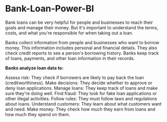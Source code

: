 # Bank-Loan-Power-BI

Bank loans can be very helpful for people and businesses to reach their goals and manage their money. But it's important to understand the terms, costs, and what you're responsible for when taking out a loan.

Banks collect information from people and businesses who want to borrow money. This information includes personal and financial details. They also check credit reports to see a person's borrowing history. Banks keep track of loans, payments, and other loan information in their records.

**Banks analyze loan data to:**

Assess risk: They check if borrowers are likely to pay back the loan (creditworthiness).
Make decisions: They decide whether to approve or deny loan applications.
Manage loans: They keep track of loans and make sure they're doing well.
Find fraud: They look for fake loan applications or other illegal activities.
Follow rules: They must follow laws and regulations about loans.
Understand customers: They learn about what customers want and need.
Make money: They check how much they earn from loans and how much they spend on them.
